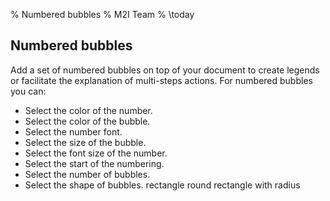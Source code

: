 % Numbered bubbles 
% M2I Team
% \today

## Numbered bubbles

Add a set of numbered bubbles on top of your document to create legends or facilitate the explanation of multi-steps actions.
For numbered bubbles you can:
- Select the color of the number.
- Select the color of the bubble.
- Select the number font.
- Select the size of the bubble.
- Select the font size of the number.
- Select the start of the numbering.
- Select the number of bubbles.
- Select the shape of bubbles.
	rectangle
	round
	rectangle with radius
